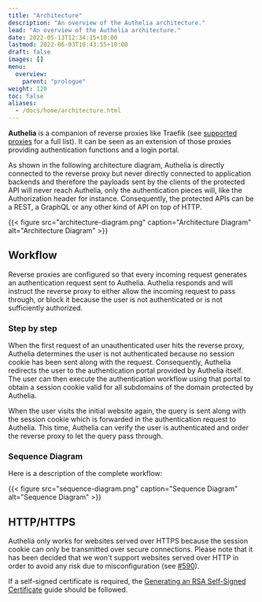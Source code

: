 ```yaml
---
title: "Architecture"
description: "An overview of the Authelia architecture."
lead: "An overview of the Authelia architecture."
date: 2022-05-13T12:34:15+10:00
lastmod: 2022-06-03T10:43:55+10:00
draft: false
images: []
menu:
  overview:
    parent: "prologue"
weight: 120
toc: false
aliases:
  - /docs/home/architecture.html
---
```


__Authelia__ is a companion of reverse proxies like Traefik (see [supported proxies](../supported-proxies.md) for a full
list). It can be seen as an extension of those proxies providing authentication functions and a login portal.

As shown in the following architecture diagram, Authelia is directly connected to the reverse proxy but never directly
connected to application backends and therefore the payloads sent by the clients of the protected API will never reach
Authelia, only the authentication pieces will, like the Authorization header for instance. Consequently, the protected
APIs can be a REST, a GraphQL or any other kind of API on top of HTTP.

{{< figure src="architecture-diagram.png" caption="Architecture Diagram" alt="Architecture Diagram" >}}

## Workflow

Reverse proxies are configured so that every incoming request generates an authentication request sent to Authelia.
Authelia responds and will instruct the reverse proxy to either allow the incoming request to pass through, or block it
because the user is not authenticated or is not sufficiently authorized.

### Step by step

When the first request of an unauthenticated user hits the reverse proxy, Authelia determines the user is not
authenticated because no session cookie has been sent along with the request. Consequently, Authelia redirects the user
to the authentication portal provided by Authelia itself. The user can then execute the authentication workflow using
that portal to obtain a session cookie valid for all subdomains of the domain protected by Authelia.

When the user visits the initial website again, the query is sent along with the session cookie which is forwarded in
the authentication request to Authelia. This time, Authelia can verify the user is authenticated and order the reverse
proxy to let the query pass through.

### Sequence Diagram

Here is a description of the complete workflow:

{{< figure src="sequence-diagram.png" caption="Sequence Diagram" alt="Sequence Diagram" >}}

## HTTP/HTTPS

Authelia only works for websites served over HTTPS because the session cookie can only be transmitted over secure
connections. Please note that it has been decided that we won't support websites served over HTTP in order to avoid any
risk due to misconfiguration (see [#590](https://github.com/authelia/authelia/issues/590)).

If a self-signed certificate is required, the
[Generating an RSA Self-Signed Certificate](../../../configuration/miscellaneous/guides.md#generating-an-rsa-self-signed-certificate)
guide should be followed.
